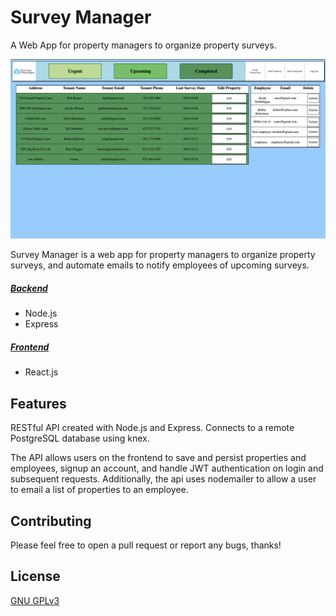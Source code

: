 # Survey Manager

A Web App for property managers to organize property surveys.

![intro](https://github.com/ethancollins0/mod-4-backend/blob/master/GitFiles/Screen%20Shot%202019-10-06%20at%206.20.39%20PM.png)

Survey Manager is a web app for property managers to organize property surveys, and automate emails to notify employees of upcoming surveys. 

##### [Backend](https://github.com/ethancollins0/mod-4-backend)
- Node.js
- Express

##### [Frontend](https://github.com/ethancollins0/mod-4-frontend/)
- React.js

## Features
RESTful API created with Node.js and Express. Connects to a remote PostgreSQL database using knex. 

The API allows users on the frontend to save and persist properties and employees, signup an account, and handle JWT authentication on login and subsequent requests. Additionally, the api uses nodemailer to allow a user to email a list of properties to an employee.

## Contributing
Please feel free to open a pull request or report any bugs, thanks!

## License
[GNU GPLv3](https://choosealicense.com/licenses/gpl-3.0/)
